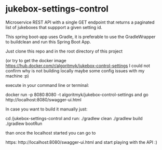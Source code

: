 
# jukebox-settings-control
 
Microservice REST API with a single GET endpoint that returns a paginated list of jukeboxes that suppport a given setting id.

This spring boot-app uses Gradle, it is preferable to use the GradleWrapper to buildclean and run this Spring Boot App.

Just clone this repo and in the root directory of this project

(or try to get the docker image https://hub.docker.com/r/algoritmyk/jukebox-control-settings I could not confirm why is not building locally maybe some config issues with my machine :p)

execute in your command line or terminal:

docker run -p 8080:8080 -t algoritmyk/jukebox-control-settings
and go http://localhost:8080/swagger-ui.html

In case you want to build it manually just: 

cd /jukebox-settings-control
and run:
./gradlew clean
./gradlew build
./gradlew bootRun

than once the localhost started you can go to 

https: http://localhost:8080/swagger-ui.html and start playing with the API :)


